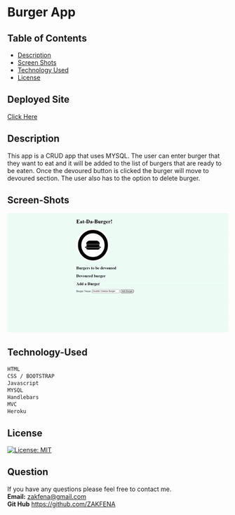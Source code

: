 # Burger App

## Table of Contents

- [Description](#Description)
- [Screen Shots](#Screen-Shots)
- [Technology Used](#Technology-Used)
- [License](#license)

## Deployed Site
 [Click Here ](https://fierce-bayou-39464.herokuapp.com/)

## Description

This app is a CRUD app that uses MYSQL. The user can enter burger that they want  to eat and it will be added to the list of burgers that are ready to be eaten. Once the devoured button is clicked the burger will move to devoured section. The user also has to the option to delete burger.  


## Screen-Shots
![Animated gif](./public/Assets/Burger-App.gif)

## Technology-Used
```
HTML
CSS / BOOTSTRAP
Javascript
MYSQL
Handlebars
MVC
Heroku
```
## License

[![License: MIT](https://img.shields.io/badge/License-MIT-yellow.svg)](https://opensource.org/licenses/MIT)

## Question

If you have any questions please feel free to contact me.\
**Email:** zakfena@gmail.com\
**Git Hub** https://github.com/ZAKFENA

